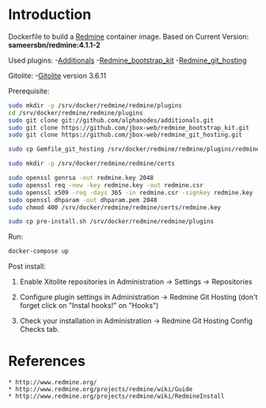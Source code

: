 
# Introduction

Dockerfile to build a [Redmine](http://www.redmine.org/) container image.
Based on Current Version: **sameersbn/redmine:4.1.1-2**

Used plugins:
-[Additionals](git://github.com/alphanodes/additionals.git)
-[Redmine_bootstrap_kit](https://github.com/jbox-web/redmine_bootstrap_kit.git)
-[Redmine_git_hosting](https://github.com/jbox-web/redmine_git_hosting.git)

Gitolite:
-[Gitolite](github.com/sitaramc/gitolite) version 3.6.11

Prerequisite:
```bash
sudo mkdir -p /srv/docker/redmine/redmine/plugins
cd /srv/docker/redmine/redmine/plugins
sudo git clone git://github.com/alphanodes/additionals.git
sudo git clone https://github.com/jbox-web/redmine_bootstrap_kit.git
sudo git clone https://github.com/jbox-web/redmine_git_hosting.git
```

```bash
sudo cp Gemfile_git_hosting /srv/docker/redmine/redmine/plugins/redmine_git_hosting/Gemfile
```

```bash
sudo mkdir -p /srv/docker/redmine/redmine/certs

sudo openssl genrsa -out redmine.key 2048
sudo openssl req -new -key redmine.key -out redmine.csr
sudo openssl x509 -req -days 365 -in redmine.csr -signkey redmine.key -out redmine.crt
sudo openssl dhparam -out dhparam.pem 2048
sudo chmod 400 /srv/docker/redmine/redmine/certs/redmine.key
```
```bash
sudo cp pre-install.sh /srv/docker/redmine/redmine/plugins
```

Run:

```bash
docker-compose up
```

Post install:

1. Enable Xitolite repositories in Administration -> Settings -> Repositories

2. Configure plugin settings in Administration -> Redmine Git Hosting (don't forget click on "Instal hooks!" on "Hooks")

3. Check your installation in Administration -> Redmine Git Hosting Config Checks tab.

# References
    * http://www.redmine.org/
    * http://www.redmine.org/projects/redmine/wiki/Guide
    * http://www.redmine.org/projects/redmine/wiki/RedmineInstall
